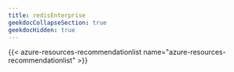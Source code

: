 ```yaml
---
title: redisEnterprise
geekdocCollapseSection: true
geekdocHidden: true
---
```


{{< azure-resources-recommendationlist name="azure-resources-recommendationlist" >}}
